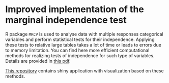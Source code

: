 Improved implementation of the marginal independence test
================

R package `MRCV` is used to analyse data with multiple responses categorical variables and perform statistical tests for their independence. Applying these tests to relative large tables takes a lot of time or leads to errors due to memory limitation. You can find here more efficient computational methods for realizing tests of independence for such type of variables. Details are provided in [this pdf](https://github.com/e-chankov/MItest_improvements/blob/master/Improved%20implementation%20of%20the%20marginal%20independence%20test.pdf).

[This repository](https://github.com/e-chankov/brandsAnalysis) contains shiny application with visualization based on these methods.
